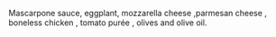 Mascarpone sauce, eggplant, mozzarella cheese ,parmesan cheese , boneless chicken , tomato purée , olives and olive oil.
